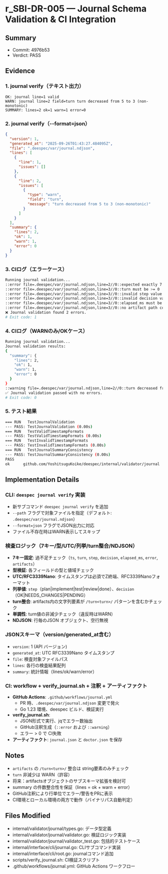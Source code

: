 # r_SBI-DR-005 — Journal Schema Validation & CI Integration

## Summary
- Commit: 4976b53
- Verdict: PASS

## Evidence

### 1. journal verify（テキスト出力）
```
OK: journal line=1 valid
WARN: journal line=2 field=turn turn decreased from 5 to 3 (non-monotonic)
SUMMARY: lines=2 ok=1 warn=1 error=0
```

### 2. journal verify（--format=json）
```json
{
  "version": 1,
  "generated_at": "2025-09-26T01:43:27.484095Z",
  "file": ".deespec/var/journal.ndjson",
  "lines": [
    {
      "line": 1,
      "issues": []
    },
    {
      "line": 2,
      "issues": [
        {
          "type": "warn",
          "field": "turn",
          "message": "turn decreased from 5 to 3 (non-monotonic)"
        }
      ]
    }
  ],
  "summary": {
    "lines": 2,
    "ok": 1,
    "warn": 1,
    "error": 0
  }
}
```

### 3. CIログ（エラーケース）
```bash
Running journal validation...
::error file=.deespec/var/journal.ndjson,line=2//0::expected exactly 7 keys, found 6
::error file=.deespec/var/journal.ndjson,line=3//0::turn must be >= 0
::error file=.deespec/var/journal.ndjson,line=3//0::invalid step value: invalid_step (must be plan|implement|test|review|done)
::error file=.deespec/var/journal.ndjson,line=3//0::invalid decision value: MAYBE (must be OK|NEEDS_CHANGES|PENDING)
::error file=.deespec/var/journal.ndjson,line=3//0::elapsed_ms must be >= 0
::error file=.deespec/var/journal.ndjson,line=3//0::no artifact path contains /turn-1/ (turn consistency check)
❌ Journal validation found 2 errors.
# Exit code: 1
```

### 4. CIログ（WARNのみ/OKケース）
```bash
Running journal validation...
Journal validation results:
{
  "summary": {
    "lines": 2,
    "ok": 1,
    "warn": 1,
    "error": 0
  }
}
::warning file=.deespec/var/journal.ndjson,line=2//0::turn decreased from 5 to 3 (non-monotonic)
✅ Journal validation passed with no errors.
# Exit code: 0
```

### 5. テスト結果
```bash
=== RUN   TestJournalValidation
--- PASS: TestJournalValidation (0.00s)
=== RUN   TestValidTimestampFormats
--- PASS: TestValidTimestampFormats (0.00s)
=== RUN   TestInvalidTimestampFormats
--- PASS: TestInvalidTimestampFormats (0.00s)
=== RUN   TestJournalSummaryConsistency
--- PASS: TestJournalSummaryConsistency (0.00s)
PASS
ok  	github.com/YoshitsuguKoike/deespec/internal/validator/journal	0.400s
```

## Implementation Details

### CLI: `deespec journal verify` 実装
- 新サブコマンド `deespec journal verify` を追加
- `--path` フラグで対象ファイルを指定（デフォルト: `.deespec/var/journal.ndjson`）
- `--format=json` フラグでJSON出力に対応
- ファイル不存在時はWARN表示してスキップ

### 検査ロジック（7キー/型/UTC/列挙/turn整合/NDJSON）
- **7キー固定**: 過不足チェック（`ts`, `turn`, `step`, `decision`, `elapsed_ms`, `error`, `artifacts`）
- **型検証**: 各フィールドの型と値域チェック
- **UTC/RFC3339Nano**: タイムスタンプは必須でZ終端、RFC3339Nanoフォーマット
- **列挙値**: `step`（plan|implement|test|review|done）、`decision`（OK|NEEDS_CHANGES|PENDING）
- **turn整合**: artifacts内の文字列要素が `/turn<turn>/` パターンを含むかチェック
- **単調性**: turn値の非減少チェック（違反時はWARN）
- **NDJSON**: 行毎のJSON オブジェクト、空行無視

### JSONスキーマ（version/generated_at含む）
- `version`: 1 (API バージョン)
- `generated_at`: UTC RFC3339Nano タイムスタンプ
- `file`: 検査対象ファイルパス
- `lines`: 各行の検査結果配列
- `summary`: 統計情報（lines/ok/warn/error）

### CI: workflow + verify_journal.sh + 注釈 + アーティファクト
- **GitHub Actions**: `.github/workflows/journal.yml`
  - PR 時、`.deespec/var/journal.ndjson` 変更で発火
  - Go 1.23 環境、deespec ビルド、検証実行
- **verify_journal.sh**:
  - JSON形式で実行、jqでエラー数抽出
  - GitHub注釈生成（`::error` および `::warning`）
  - エラー > 0 で CI失敗
- **アーティファクト**: `journal.json` と `doctor.json` を保存

## Notes
- `artifacts` の `/turn<turn>/` 整合は string要素のみチェック
- `turn` 非減少は WARN（許容）
- 将来：artifactsオブジェクトのサブスキーマ拡張を検討可
- summary の件数整合性を保証（lines = ok + warn + error）
- GitHub注釈により行単位でエラー/警告をPRに表示
- CI環境とローカル環境の両方で動作（バイナリパス自動判定）

## Files Modified
- internal/validator/journal/types.go: データ型定義
- internal/validator/journal/validator.go: 検証ロジック実装
- internal/validator/journal/validator_test.go: 包括的テストケース
- internal/interface/cli/journal.go: CLIサブコマンド実装
- internal/interface/cli/root.go: journalコマンド追加
- scripts/verify_journal.sh: CI検証スクリプト
- .github/workflows/journal.yml: GitHub Actions ワークフロー